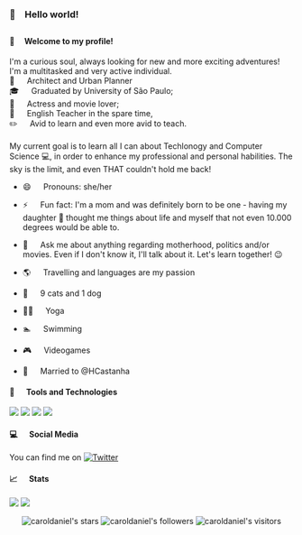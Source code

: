 ### 👋&emsp;Hello world!

##

#### :purple_heart:&emsp; Welcome to my profile!

I'm a curious soul, always looking for new and more exciting adventures! <br>
I'm a multitasked and very active individual. <br>
:triangular_ruler: 	&emsp; Architect and Urban Planner <br>
:mortar_board: 	&emsp; Graduated by University of São Paulo; <br>
:movie_camera: 	&emsp; Actress and movie lover; <br>
🏫 &emsp; English Teacher in the spare time, <br>
:pencil2: 	&emsp; Avid to learn and even more avid to teach.  <br>
 <br>
My current goal is to learn all I can about Techlonogy and Computer Science :computer:, in order to enhance my professional and personal habilities. The sky is the limit, and even THAT couldn't hold me back!

- 😄 &emsp; Pronouns: she/her
- ⚡ &emsp; Fun fact: I'm a mom and was definitely born to be one - having my daughter :baby: thought me things about life and myself that not even 10.000 degrees would be able to. 
- 💬 &emsp; Ask me about anything regarding motherhood, politics and/or movies. Even if I don't know it, I'll talk about it. Let's learn together! :wink:
-  :earth_americas: &emsp; Travelling and languages are my passion
-  :paw_prints: &emsp; 9 cats and 1 dog
-  :ok_woman: &emsp; Yoga
-  :swimmer: &emsp; Swimming
-  :video_game: &emsp; Videogames

-  :couple_with_heart: &emsp; Married to @HCastanha

#### :wrench: &emsp; Tools and Technologies

![](https://img.shields.io/badge/OS-Windows-informational?style=flat&logo=<LOGO_NAME>&logoColor=blueviolet)
![](https://img.shields.io/badge/Code-C-informational?style=flat&logo=<LOGO_NAME>&logoColor=blueviolet)
![](https://img.shields.io/badge/Code-Python-informational?style=flat&logo=<LOGO_NAME>&logoColor=blueviolet)
![](https://img.shields.io/badge/Code-Markdown-informational?style=flat&logo=<LOGO_NAME>&logoColor=blueviolet)

#### :computer: &emsp; Social Media

You can find me on [![Twitter][1.2]][1]

<!-- Icons -->

[1.2]: http://i.imgur.com/wWzX9uB.png (twitter icon without padding)

<!-- Links to your social media accounts -->

[1]: https://twitter.com/caroldaniel

#### :chart_with_upwards_trend: &emsp; Stats

[![](https://github-readme-stats.vercel.app/api?username=caroldaniel&count_private=true&show_icons=true&hide=issues&hide_border=true&theme=)](https://github.com/caroldaniel?tab=repositories) 
[![](https://github-readme-stats.vercel.app/api/top-langs/?username=caroldaniel&layout=compact&hide_border=true&theme=)](https://github.com/caroldaniel?tab=repositories)

<p align="center">
    <img alt="caroldaniel's stars" src="https://img.shields.io/github/stars/caroldaniel?color=blue" />
    <img alt="caroldaniel's followers" src="https://img.shields.io/github/followers/caroldaniel?color=blue" />
    <img alt="caroldaniel's visitors" src="https://komarev.com/ghpvc/?username=caroldaniel&color=blue&style=flat&label=visitors" />	
	
</p>
